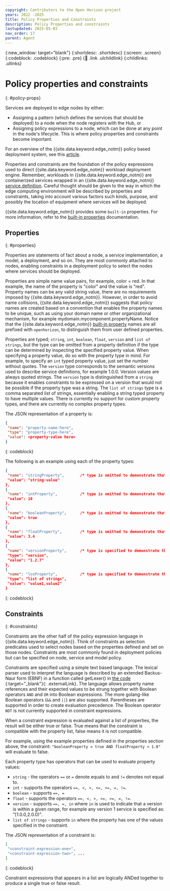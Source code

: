 ```yaml
---
copyright: Contributors to the Open Horizon project
years: 2022 -2025
title: Policy Properties and Constraints
description: Policy Properties and constraints
lastupdated: 2025-05-03
nav_order: 17
parent: Agent
---
```


{:new_window: target="blank"}
{:shortdesc: .shortdesc}
{:screen: .screen}
{:codeblock: .codeblock}
{:pre: .pre}
{:child: .link .ulchildlink}
{:childlinks: .ullinks}

# Policy properties and constraints
{: #policy-props}

Services are deployed to edge nodes by either:

* Assigning a pattern (which defines the services that should be deployed) to a node when the node registers with the Hub, or
* Assigning policy expressions to a node, which can be done at any point in the node's lifecycle. This is where policy properties and constraints become important.

For an overview of the {{site.data.keyword.edge_notm}} policy based deployment system, see this [article](./policy.md).

Properties and constraints are the foundation of the policy expressions used to direct {{site.data.keyword.edge_notm}} workload deployment engine. Remember, workloads in {{site.data.keyword.edge_notm}} are containerized services wrapped in an {{site.data.keyword.edge_notm}} [service definition](./service_def.md). Careful thought should be given to the way in which the edge computing environment will be described by properties and constraints, taking into account various factors such kinds, purpose, and possibly the location of equipment where services will be deployed.

{{site.data.keyword.edge_notm}} provides some `built-in` properties.
For more information, refer to the [built-in properties](./built_in_policy.md) documentation.

## Properties
{: #properties}

Properties are statements of fact about a node, a service implementation, a model, a deployment, and so on.
They are most commonly attached to nodes, enabling constraints in a deployment policy to select the nodes where services should be deployed.

Properties are simple name value pairs, for example, color = red.
In that example, the name of the property is "color" and the value is "red".
Property names can be any valid string value, there are no requirements imposed by {{site.data.keyword.edge_notm}}.
However, in order to avoid name collisions, {{site.data.keyword.edge_notm}} suggests that policy names are created based on a convention that enables the property names to be unique, such as using your domain name or other organizational mechanism, for example mydomain.mycomponent.propertyName.
Notice that the {{site.data.keyword.edge_notm}} [built-in property](./built_in_policy.md) names are all prefixed with `openhorizon`, to distinguish them from user defined properties.

Properties are typed; `string`, `int`, `boolean`, `float`, `version` and `list of strings`, but the type can be omitted from a property definition if the type can be determined by inspecting the specified property value.
When specifying a property value, do so with the property type in mind.
For example, to specify an `int` typed property value, just set the number without quotes.
The `version` type corresponds to the semantic versions used to describe service definitions, for example 1.0.0. Version values are always quoted strings.
The `version` type is distinguished from a `string` because it enables constraints to be expressed on a version that would not be possible if the property type was a string.
The `list of strings` type is a comma separated list of strings, essentially enabling a string typed property to have multiple values.
There is currently no support for custom property types, and there are currently no complex property types.

The JSON representation of a property is:

```json
{
 "name": "property-name-here",
 "type": "property-type-here",
 "value": <property-value here>
}
```
{: codeblock}

The following is an example using each of the property types:

```json
{
 "name": "stringProperty",       /* type is omitted to demonstrate that {{site.data.keyword.edge_notm}} will interpret this property as a string type */
 "value": "string-value"
},
{
 "name": "intProperty",          /* type is omitted to demonstrate that {{site.data.keyword.edge_notm}} will interpret this property as an int type */
 "value": 10
},
{
 "name": "booleanProperty",      /* type is omitted to demonstrate that {{site.data.keyword.edge_notm}} will interpret this property as a string type */
 "value": true
},
{
 "name": "floatProperty",        /* type is omitted to demonstrate that {{site.data.keyword.edge_notm}} will interpret this property as a string type */
 "value": 3.4
},
{
 "name": "versionProperty",      /* type is specified to demonstrate that {{site.data.keyword.edge_notm}} would otherwise interpret this property as a string */
 "type": "version",
 "value": "1.2.7"
},
{
 "name": "losProperty",          /* type is specified to demonstrate that {{site.data.keyword.edge_notm}} would otherwise interpret this property as a string */
 "type": "list of strings",
 "value": "value1,value2"
}
```
{: codeblock}

## Constraints
{: #constraints}

Constraints are the other half of the policy expression language in {{site.data.keyword.edge_notm}}.
Think of constraints as selection predicates used to select nodes based on the properties defined and set on those nodes.
Constraints are most commonly found in deployment policies but can be specified on node, service and model policy.

Constraints are specified using a simple text based language.
The lexical parser used to interpret the language is described by an extended Backus-Naur form (EBNF) in a function called getLexer() in [the code ](https://github.com/open-horizon/anax/blob/master/externalpolicy/text_language/text_language.go){:target="_blank"}{: .externalLink}.
The language allows property name references and their expected values to be strung together with Boolean operators `AND` and `OR` into Boolean expressions.
The more golang-like Boolean operators (`&&` and `||`) are also supported.
Parentheses are supported in order to create evaluation precedence.
The Boolean operator `NOT` is not currently supported in constraint expressions.

When a constraint expression is evaluated against a list of properties, the result will be either true or false.
True means that the constraint is compatible with the property list, false means it is not compatible.

For example, using the example properties defined in the properties section above, the constraint:
`"booleanProperty = true AND floatProperty < 1.0"` will evaluate to false.

Each property type has operators that can be used to evaluate property values:

* `string` - the operators `==` or `=` denote equals to and `!=` denotes not equal to.
* `int` - supports the operators `==, <, >, <=, >=, =, !=`.
* `boolean` - supports `==, =`
* `float` - supports the operators `==, <, >, <=, >=, =, !=`.
* `version` - supports `==, =, in` where `in` is used to indicate that a version is within a given range, for example any version 1 service is specified as: "[1.0.0,2.0.0)".
* `list of strings` - supports `in` where the property has one of the values specified in the constraint.

The JSON representation of a constraint is:

```json
[
 "<constraint-expression-one>",
 "<constraint-expression-two>", ...
]
```
{: codeblock}

Constraint expressions that appears in a list are logically ANDed together to produce a single true or false result.
